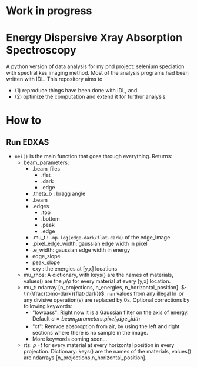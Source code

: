 # Work in progress

# Energy Dispersive Xray Absorption Spectroscopy
A python version of data analysis for my phd project: selenium speciation with spectral kes imaging method.
Most of the analysis programs had been written with IDL. This repository aims to 
- (1) reproduce things have been done with IDL, and 
- (2) optimize the computation and extend it for furthur analysis.

# How to
## Run EDXAS
- `nei()` is the main function that goes through everything.
Returns:
    - beam_parameters:
        - .beam_files
            - .flat
            - .dark
            - .edge
        - .theta_b : bragg angle
        - .beam
        - .edges
            - .top
            - .bottom
            - .peak
            - .edge
        - .mu_t : `-np.log(edge-dark/flat-dark)` of the edge_image
        - .pixel_edge_width: gaussian edge width in pixel
        - .e_width: gaussian edge width in energy
        - edge_slope
        - peak_slope
        - exy : the energies at [y,x] locations
    - mu_rhos: A dictionary, with keys() are the names of materials, values() are the $\mu/\rho$ for every material at every [y,x] location.
    - mu_t: ndarray [n_projections, n_energies, n_horizontal_position]. $-\ln{\frac{tomo-dark}{flat-dark}}$. `nan` values from any illegal $\ln$ or any divisive operation(s) are replaced by 0s. Optional corrections by following keywords:
        - "lowpass": Right now it is a Gaussian filter on the axis of energy. Default $\sigma = beam_parameters.pixel_edge_width$
        - "ct": Remvoe absoroption from air, by using the left and right sections where there is no sample in the image.
        - More keywords coming soon... 
    - rts: $\rho\cdot t$ for every material at every horizontal position in every projection. Dictionary: keys() are the names of the materials, values() are ndarrays [n_projections,n_horizontal_position].
    
